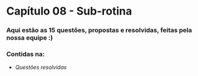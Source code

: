 # Capítulo 08 - Sub-rotina
### Aqui estão as 15 questões, propostas e resolvidas, feitas pela nossa equipe :)
### Contidas na:
* *Questões resolvidas*
